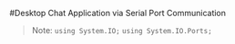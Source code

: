 #Desktop Chat Application via Serial Port Communication

> Note: 
`using System.IO;` 
`using System.IO.Ports;` 